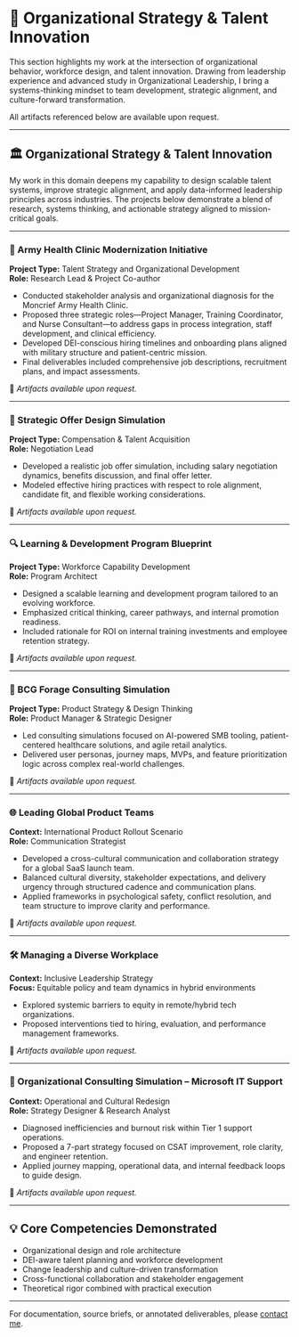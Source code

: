 # 🧠 Organizational Strategy & Talent Innovation

This section highlights my work at the intersection of organizational behavior, workforce design, and talent innovation. Drawing from leadership experience and advanced study in Organizational Leadership, I bring a systems-thinking mindset to team development, strategic alignment, and culture-forward transformation.

All artifacts referenced below are available upon request.

---

## 🏛️ Organizational Strategy & Talent Innovation

My work in this domain deepens my capability to design scalable talent systems, improve strategic alignment, and apply data-informed leadership principles across industries. The projects below demonstrate a blend of research, systems thinking, and actionable strategy aligned to mission-critical goals.

---

### 🎯 Army Health Clinic Modernization Initiative

**Project Type:** Talent Strategy and Organizational Development  
**Role:** Research Lead & Project Co-author  

- Conducted stakeholder analysis and organizational diagnosis for the Moncrief Army Health Clinic.
- Proposed three strategic roles—Project Manager, Training Coordinator, and Nurse Consultant—to address gaps in process integration, staff development, and clinical efficiency.
- Developed DEI-conscious hiring timelines and onboarding plans aligned with military structure and patient-centric mission.
- Final deliverables included comprehensive job descriptions, recruitment plans, and impact assessments.

📄 *Artifacts available upon request.*

---

### 🤝 Strategic Offer Design Simulation

**Project Type:** Compensation & Talent Acquisition  
**Role:** Negotiation Lead  

- Developed a realistic job offer simulation, including salary negotiation dynamics, benefits discussion, and final offer letter.
- Modeled effective hiring practices with respect to role alignment, candidate fit, and flexible working considerations.

📝 *Artifacts available upon request.*

---

### 🔍 Learning & Development Program Blueprint

**Project Type:** Workforce Capability Development  
**Role:** Program Architect  

- Designed a scalable learning and development program tailored to an evolving workforce.
- Emphasized critical thinking, career pathways, and internal promotion readiness.
- Included rationale for ROI on internal training investments and employee retention strategy.

📁 *Artifacts available upon request.*

---

### 🚀 BCG Forage Consulting Simulation

**Project Type:** Product Strategy & Design Thinking  
**Role:** Product Manager & Strategic Designer  

- Led consulting simulations focused on AI-powered SMB tooling, patient-centered healthcare solutions, and agile retail analytics.
- Delivered user personas, journey maps, MVPs, and feature prioritization logic across complex real-world challenges.

📘 *Artifacts available upon request.*

---

### 🌐 Leading Global Product Teams

**Context:** International Product Rollout Scenario  
**Role:** Communication Strategist  

- Developed a cross-cultural communication and collaboration strategy for a global SaaS launch team.
- Balanced cultural diversity, stakeholder expectations, and delivery urgency through structured cadence and communication plans.
- Applied frameworks in psychological safety, conflict resolution, and team structure to improve clarity and performance.

📎 *Artifacts available upon request.*

---

### 🛠 Managing a Diverse Workplace

**Context:** Inclusive Leadership Strategy  
**Focus:** Equitable policy and team dynamics in hybrid environments  

- Explored systemic barriers to equity in remote/hybrid tech organizations.
- Proposed interventions tied to hiring, evaluation, and performance management frameworks.

📎 *Artifacts available upon request.*

---

### 🧩 Organizational Consulting Simulation – Microsoft IT Support

**Context:** Operational and Cultural Redesign  
**Role:** Strategy Designer & Research Analyst  

- Diagnosed inefficiencies and burnout risk within Tier 1 support operations.
- Proposed a 7-part strategy focused on CSAT improvement, role clarity, and engineer retention.
- Applied journey mapping, operational data, and internal feedback loops to guide design.

📎 *Artifacts available upon request.*

---

## 💡 Core Competencies Demonstrated

- Organizational design and role architecture  
- DEI-aware talent planning and workforce development  
- Change leadership and culture-driven transformation  
- Cross-functional collaboration and stakeholder engagement  
- Theoretical rigor combined with practical execution

---

For documentation, source briefs, or annotated deliverables, please [contact me](../contact.md).

